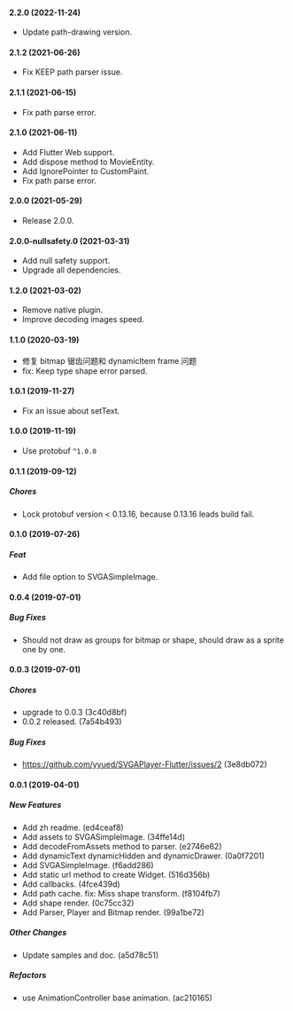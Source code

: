 #### 2.2.0 (2022-11-24)

* Update path-drawing version.

#### 2.1.2 (2021-06-26)

* Fix KEEP path parser issue.

#### 2.1.1 (2021-06-15)

* Fix path parse error.

#### 2.1.0 (2021-06-11)

* Add Flutter Web support.
* Add dispose method to MovieEntity.
* Add IgnorePointer to CustomPaint.
* Fix path parse error.

#### 2.0.0 (2021-05-29)

* Release 2.0.0.

#### 2.0.0-nullsafety.0 (2021-03-31)

* Add null safety support.
* Upgrade all dependencies.

#### 1.2.0 (2021-03-02)

* Remove native plugin.
* Improve decoding images speed.

#### 1.1.0 (2020-03-19)

* 修复 bitmap 锯齿问题和 dynamicItem frame 问题
* fix: Keep type shape error parsed.

#### 1.0.1 (2019-11-27)

* Fix an issue about setText.

#### 1.0.0 (2019-11-19)

* Use protobuf `^1.0.0`

#### 0.1.1 (2019-09-12)

##### Chores

* Lock protobuf version < 0.13.16, because 0.13.16 leads build fail.

#### 0.1.0 (2019-07-26)

##### Feat

* Add file option to SVGASimpleImage.

#### 0.0.4 (2019-07-01)

##### Bug Fixes

* Should not draw as groups for bitmap or shape, should draw as a sprite one by one.

#### 0.0.3 (2019-07-01)

##### Chores

*  upgrade to 0.0.3 (3c40d8bf)
*  0.0.2 released. (7a54b493)

##### Bug Fixes

*  https://github.com/yyued/SVGAPlayer-Flutter/issues/2 (3e8db072)

#### 0.0.1 (2019-04-01)

##### New Features

*  Add zh readme. (ed4ceaf8)
*  Add assets to SVGASimpleImage. (34ffe14d)
*  Add decodeFromAssets method to parser. (e2746e62)
*  Add dynamicText dynamicHidden and dynamicDrawer. (0a0f7201)
*  Add SVGASimpleImage. (f6add286)
*  Add static url method to create Widget. (516d356b)
*  Add callbacks. (4fce439d)
*  Add path cache. fix: Miss shape transform. (f8104fb7)
*  Add shape render. (0c75cc32)
*  Add Parser, Player and Bitmap render. (99a1be72)

##### Other Changes

*  Update samples and doc. (a5d78c51)

##### Refactors

*  use AnimationController base animation. (ac210165)
